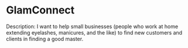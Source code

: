 # GlamConnect

Description:
I want to help small businesses (people who work at home extending eyelashes, manicures, and the like)
to find new customers and clients in finding a good master.
